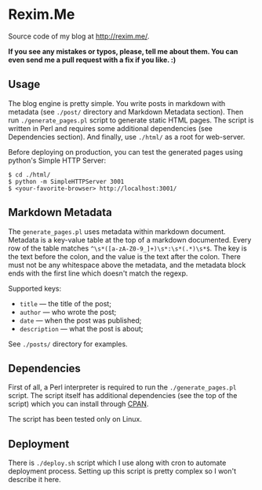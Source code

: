 # Rexim.Me #

Source code of my blog at <http://rexim.me/>.

**If you see any mistakes or typos, please, tell me about them. You
  can even send me a pull request with a fix if you like. :)**

## Usage ##

The blog engine is pretty simple. You write posts in markdown with
metadata (see `./post/` directory and Markdown Metadata section). Then
run `./generate_pages.pl` script to generate static HTML pages. The
script is written in Perl and requires some additional dependencies
(see Dependencies section). And finally, use `./html/` as a root for
web-server.

Before deploying on production, you can test the generated pages using
python's Simple HTTP Server:

    $ cd ./html/
    $ python -m SimpleHTTPServer 3001
    $ <your-favorite-browser> http://localhost:3001/

## Markdown Metadata ##

The `generate_pages.pl` uses metadata within markdown
document. Metadata is a key-value table at the top of a markdown
documented. Every row of the table matches
`^\s*([a-zA-Z0-9_]+)\s*:\s*(.*)\s*$`. The key is the text before the
colon, and the value is the text after the colon. There must not be
any whitespace above the metadata, and the metadata block ends with
the first line which doesn't match the regexp.

Supported keys:
* `title` &mdash; the title of the post;
* `author` &mdash; who wrote the post;
* `date` &mdash; when the post was published;
* `description` &mdash; what the post is about;

See `./posts/` directory for examples.

## Dependencies ##

First of all, a Perl interpreter is required to run the
`./generate_pages.pl` script. The script itself has additional
dependencies (see the top of the script) which you can install through
[CPAN](http://www.cpan.org/).

The script has been tested only on Linux.

## Deployment ##

There is `./deploy.sh` script which I use along with cron to automate
deployment process. Setting up this script is pretty complex so I
won't describe it here.
